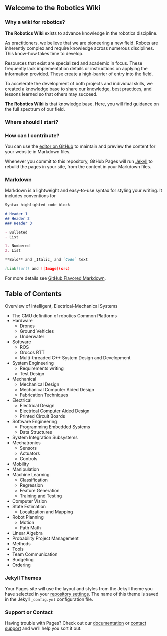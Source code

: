 ## Welcome to the Robotics Wiki

### Why a wiki for robotics?
**The Robotics Wiki** exists to advance knowledge in the robotics discipline.  

As practitioners, we believe that we are pioneering a new field.
Robots are inherently complex and require knowledge across numerous disciplines. This know-how takes time to develop.

Resources that exist are specialized and academic in focus. These frequently lack implementation details or instructions on applying the information provided.  These create a high-barrier of entry into the field.

To accelerate the development of both projects and individual skills, we created a knowledge base to share our knowledge, best practices, and lessons learned so that others may succeed.

**The Robotics Wiki** is that knowledge base. Here, you will find guidance on the full spectrum of our field.

### Where should I start?

### How can I contribute?


You can use the [editor on GitHub](https://github.com/smbryan/smbryan.github.io/edit/master/README.md) to maintain and preview the content for your website in Markdown files.

Whenever you commit to this repository, GitHub Pages will run [Jekyll](https://jekyllrb.com/) to rebuild the pages in your site, from the content in your Markdown files.

### Markdown

Markdown is a lightweight and easy-to-use syntax for styling your writing. It includes conventions for

```markdown
Syntax highlighted code block

# Header 1
## Header 2
### Header 3

- Bulleted
- List

1. Numbered
2. List

**Bold** and _Italic_ and `Code` text

[Link](url) and ![Image](src)
```

For more details see [GitHub Flavored Markdown](https://guides.github.com/features/mastering-markdown/).

## Table of Contents
Overview	of	Intelligent,	Electrical-Mechanical	Systems
- The	CMU	definition	of	robotics
Common	Platforms
- Hardware
  - Drones
  - Ground	Vehicles
  - Underwater
- Software
  - ROS
  - Orocos	RTT
  - Multi-threaded	C++
System	Design and Development
- System	Engineering
  - Requirements	writing
  - Test	Design
- Mechanical
  - Mechanical Design
  - Mechanical Computer Aided Design
  - Fabrication Techniques
- Electrical
  - Electrical Design
  - Electrical Computer Aided Design
  - Printed Circuit Boards
- Software	Engineering
  - Programming Embedded Systems
  - Data Structures
- System Integration
Subsystems
- Mechatronics
  - Sensors
  - Actuators
  - Controls
- Mobility
- Manipulation
- Machine	Learning
  - Classification
  - Regression
  - Feature	Generation
  - Training	and	Testing
- Computer	Vision
- State Estimation
  - Localization and	Mapping
- Robot	Planning
  - Motion
  - Path
Math
- Linear Algebra
- Probability
Project	Management
- Methods
- Tools
- Team	Communication
- Budgeting
- Ordering

### Jekyll Themes

Your Pages site will use the layout and styles from the Jekyll theme you have selected in your [repository settings](https://github.com/smbryan/smbryan.github.io/settings). The name of this theme is saved in the Jekyll `_config.yml` configuration file.

### Support or Contact

Having trouble with Pages? Check out our [documentation](https://help.github.com/categories/github-pages-basics/) or [contact support](https://github.com/contact) and we’ll help you sort it out.
